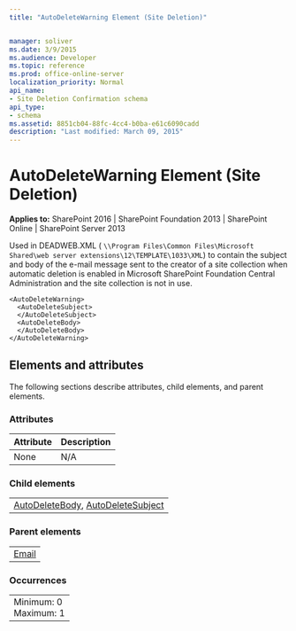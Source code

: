 ```yaml
---
title: "AutoDeleteWarning Element (Site Deletion)"


manager: soliver
ms.date: 3/9/2015
ms.audience: Developer
ms.topic: reference
ms.prod: office-online-server
localization_priority: Normal
api_name:
- Site Deletion Confirmation schema
api_type:
- schema
ms.assetid: 8851cb04-88fc-4cc4-b0ba-e61c6090cadd
description: "Last modified: March 09, 2015"
---
```


# AutoDeleteWarning Element (Site Deletion)

 
  
 **Applies to:** SharePoint 2016 | SharePoint Foundation 2013 | SharePoint Online | SharePoint Server 2013
  
Used in DEADWEB.XML ( `\\Program Files\Common Files\Microsoft Shared\web server extensions\12\TEMPLATE\1033\XML`) to contain the subject and body of the e-mail message sent to the creator of a site collection when automatic deletion is enabled in Microsoft SharePoint Foundation Central Administration and the site collection is not in use.
  
```
<AutoDeleteWarning>
  <AutoDeleteSubject>
  </AutoDeleteSubject>
  <AutoDeleteBody>
  </AutoDeleteBody>
</AutoDeleteWarning>
```

## Elements and attributes

The following sections describe attributes, child elements, and parent elements.

### Attributes

|**Attribute**|**Description**|
|:-----|:-----|
|None  <br/> |N/A  <br/> |
   
### Child elements

||
|:-----|
|[AutoDeleteBody](autodeletebody-element-site-deletion.md), [AutoDeleteSubject](autodeletesubject-element-site-deletion.md)|
   
### Parent elements

||
|:-----|
|[Email](email-element-site-deletion.md)|
   
### Occurrences

||
|:-----|
|Minimum: 0  <br/> Maximum: 1  <br/> |
   

